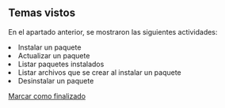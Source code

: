 ## Temas vistos

En el apartado anterior, se mostraron las siguientes actividades:
<li> Instalar un paquete
<li> Actualizar un paquete
<li> Listar paquetes instalados
<li> Listar archivos que se crear al instalar un paquete
<li> Desinstalar un paquete


<a onclick="test()" href="https://fx-learning.mgait.services/finish/packages-dpkg" target="_parent" class="btn primary-btn">Marcar como finalizado</a>
